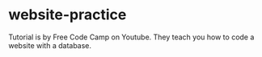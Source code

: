 # website-practice
Tutorial is by Free Code Camp on Youtube. They teach you how to code a website with a database.
